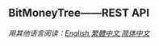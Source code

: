 <!DOCTYPE html> <html lang="zh"> <head> <meta charset="utf-8"/><link rel="shortcut icon" href="https://www.mdeditor.com/images/logos/favicon.ico" type="image/x-icon"/> </head> <body><h2 id="h2-bitmoneytree-rest-api"><a name="BitMoneyTree——REST API" class="reference-link"></a><span class="header-link octicon octicon-link"></span>BitMoneyTree——REST API</h2><p><em>用其他语言阅读：<a href="https://github.com/BitMoneyTree/BitMoneyTree/blob/master/README_en.md">English</a>,<a href="https://github.com/BitMoneyTree/BitMoneyTree/blob/master/README_hk.md">繁體中文</a>,<a href="https://github.com/BitMoneyTree/BitMoneyTree/blob/master/README_cn.md">简体中文</a></em></p> </body> </html>
